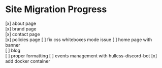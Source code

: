 # Site Migration Progress

[x] about page   
[x] brand page  
[x] contact page  
[x] policies page
[ ] fix css whiteboxes mode issue 
[ ] home page with banner  
[ ] blog  
[ ] proper formatting
[ ] events management with hullcss-discord-bot
[x] add docker container
